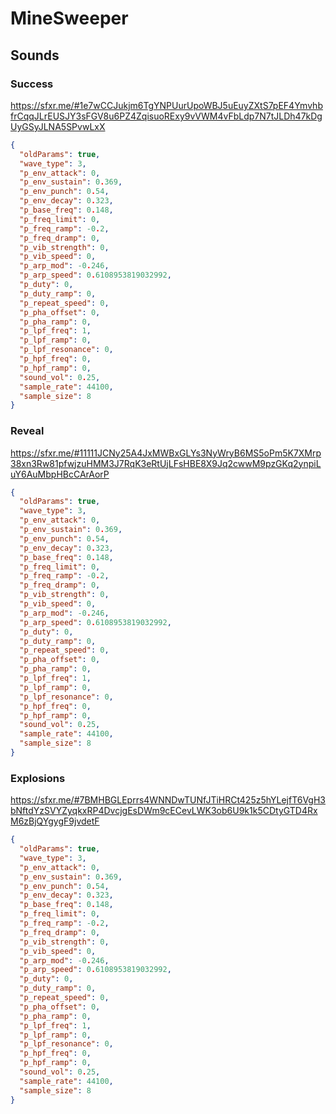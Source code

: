 # MineSweeper

## Sounds

### Success

https://sfxr.me/#1e7wCCJukjm6TgYNPUurUpoWBJ5uEuyZXtS7pEF4YmvhbfrCqqJLrEUSJY3sFGV8u6PZ4ZqisuoRExy9vVWM4vFbLdp7N7tJLDh47kDgUyGSyJLNA5SPvwLxX

```json
{
  "oldParams": true,
  "wave_type": 3,
  "p_env_attack": 0,
  "p_env_sustain": 0.369,
  "p_env_punch": 0.54,
  "p_env_decay": 0.323,
  "p_base_freq": 0.148,
  "p_freq_limit": 0,
  "p_freq_ramp": -0.2,
  "p_freq_dramp": 0,
  "p_vib_strength": 0,
  "p_vib_speed": 0,
  "p_arp_mod": -0.246,
  "p_arp_speed": 0.6108953819032992,
  "p_duty": 0,
  "p_duty_ramp": 0,
  "p_repeat_speed": 0,
  "p_pha_offset": 0,
  "p_pha_ramp": 0,
  "p_lpf_freq": 1,
  "p_lpf_ramp": 0,
  "p_lpf_resonance": 0,
  "p_hpf_freq": 0,
  "p_hpf_ramp": 0,
  "sound_vol": 0.25,
  "sample_rate": 44100,
  "sample_size": 8
}
```

### Reveal

https://sfxr.me/#11111JCNy25A4JxMWBxGLYs3NyWryB6MS5oPm5K7XMrp38xn3Rw81pfwjzuHMM3J7RqK3eRtUjLFsHBE8X9Jq2cwwM9pzGKq2ynpiLuY6AuMbpHBcCArAorP

```json
{
  "oldParams": true,
  "wave_type": 3,
  "p_env_attack": 0,
  "p_env_sustain": 0.369,
  "p_env_punch": 0.54,
  "p_env_decay": 0.323,
  "p_base_freq": 0.148,
  "p_freq_limit": 0,
  "p_freq_ramp": -0.2,
  "p_freq_dramp": 0,
  "p_vib_strength": 0,
  "p_vib_speed": 0,
  "p_arp_mod": -0.246,
  "p_arp_speed": 0.6108953819032992,
  "p_duty": 0,
  "p_duty_ramp": 0,
  "p_repeat_speed": 0,
  "p_pha_offset": 0,
  "p_pha_ramp": 0,
  "p_lpf_freq": 1,
  "p_lpf_ramp": 0,
  "p_lpf_resonance": 0,
  "p_hpf_freq": 0,
  "p_hpf_ramp": 0,
  "sound_vol": 0.25,
  "sample_rate": 44100,
  "sample_size": 8
}
```

### Explosions

https://sfxr.me/#7BMHBGLEprrs4WNNDwTUNfJTiHRCt425z5hYLejfT6VgH3bNftdYzSVYZyqkxRP4DvcjgEsDWm9cECevLWK3ob6U9k1k5CDtyGTD4RxM6zBjQYgygF9jvdetF

```json
{
  "oldParams": true,
  "wave_type": 3,
  "p_env_attack": 0,
  "p_env_sustain": 0.369,
  "p_env_punch": 0.54,
  "p_env_decay": 0.323,
  "p_base_freq": 0.148,
  "p_freq_limit": 0,
  "p_freq_ramp": -0.2,
  "p_freq_dramp": 0,
  "p_vib_strength": 0,
  "p_vib_speed": 0,
  "p_arp_mod": -0.246,
  "p_arp_speed": 0.6108953819032992,
  "p_duty": 0,
  "p_duty_ramp": 0,
  "p_repeat_speed": 0,
  "p_pha_offset": 0,
  "p_pha_ramp": 0,
  "p_lpf_freq": 1,
  "p_lpf_ramp": 0,
  "p_lpf_resonance": 0,
  "p_hpf_freq": 0,
  "p_hpf_ramp": 0,
  "sound_vol": 0.25,
  "sample_rate": 44100,
  "sample_size": 8
}
```
